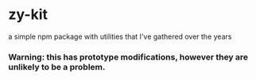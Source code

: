 # zy-kit
a simple npm package with utilities that I've gathered over the years  
### Warning: this has prototype modifications, however they are unlikely to be a problem.
